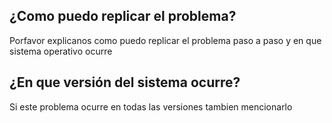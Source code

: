 ## ¿Como puedo replicar el problema?
Porfavor explicanos como puedo replicar el problema paso a paso y en que sistema operativo ocurre
## ¿En que versión del sistema ocurre?
Si este problema ocurre en todas las versiones tambien mencionarlo
